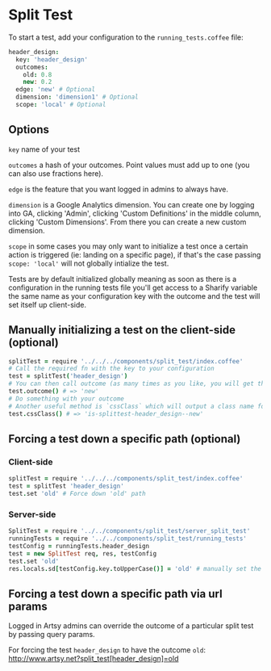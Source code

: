 # Split Test

To start a test, add your configuration to the `running_tests.coffee` file:

```coffeescript
header_design:
  key: 'header_design'
  outcomes:
    old: 0.8
    new: 0.2
  edge: 'new' # Optional
  dimension: 'dimension1' # Optional
  scope: 'local' # Optional
```

## Options

`key` name of your test

`outcomes` a hash of your outcomes. Point values must add up to one (you can also use fractions here).

`edge` is the feature that you want logged in admins to always have.

`dimension` is a Google Analytics dimension. You can create one by logging into GA, clicking 'Admin', clicking 'Custom Definitions' in the middle column, clicking 'Custom Dimensions'. From there you can create a new custom dimension.

`scope` in some cases you may only want to initialize a test once a certain action is triggered (ie: landing on a specific page), if that's the case passing `scope: 'local'` will not globally intialize the test.

Tests are by default initialized globally meaning as soon as there is a configuration in the running tests file you'll get access to a Sharify variable the same name as your configuration key with the outcome and the test will set itself up client-side.

## Manually initializing a test on the client-side (optional)

```coffeescript
splitTest = require '../../../components/split_test/index.coffee'
# Call the required fn with the key to your configuration
test = splitTest('header_design')
# You can then call outcome (as many times as you like, you will get the same outcome for the same user)
test.outcome() # => 'new'
# Do something with your outcome
# Another useful method is `cssClass` which will output a class name for use in stylesheets
test.cssClass() # => 'is-splittest-header_design--new'

```

## Forcing a test down a specific path (optional)

### Client-side

```coffeescript
splitTest = require '../../../components/split_test/index.coffee'
test = splitTest 'header_design'
test.set 'old' # Force down 'old' path
```

### Server-side

```coffeescript
SplitTest = require '../../components/split_test/server_split_test'
runningTests = require '../../components/split_test/running_tests'
testConfig = runningTests.header_design
test = new SplitTest req, res, testConfig
test.set 'old'
res.locals.sd[testConfig.key.toUpperCase()] = 'old' # manually set the Sharify variable
```

## Forcing a test down a specific path via url params

Logged in Artsy admins can override the outcome of a particular split test by passing query params.

For forcing the test `header_design` to have the outcome `old`:
http://www.artsy.net?split_test[header_design]=old
